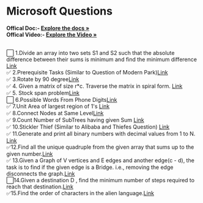 # Microsoft Questions 
<b>Offical Doc:- </b><a href="https://docs.google.com/document/d/1sSyOTeZBVJExf0oytLVGk6Z34h1usFm4QRkr1Wb5ouk/edit"><strong>Explore the docs »</strong></a><br/>
<b>Offical Video:- </b> <a href="https://www.youtube.com/watch?v=t8FeH5jNA-E&t=105s&ab_channel=ArshGoyal"><strong>Explore the Video »</strong></a><br/>
<br/>

⬜ 1.Divide an array into two sets S1 and S2 such that the absolute difference between their sums is minimum and find the minimum difference <a href="https://practice.geeksforgeeks.org/problems/minimum-sum-partition3317/1/">Link</a>  
✅ 2.Prerequisite Tasks (Similar to Question of Modern Park)<a href="https://practice.geeksforgeeks.org/problems/prerequisite-tasks/1/">Link</a>  
✅ 3.Rotate by 90 degree<a href="https://practice.geeksforgeeks.org/problems/rotate-by-90-degree0356/1/">Link</a>  
✅ 4. Given a matrix of size r*c. Traverse the matrix in spiral form. <a href="https://practice.geeksforgeeks.org/problems/spirally-traversing-a-matrix-1587115621/1/">Link</a>  
✅ 5. Stock span problem<a href="https://practice.geeksforgeeks.org/problems/stock-span-problem-1587115621/1">Link</a>  
⬜ 6.Possible Words From Phone Digits<a href="https://practice.geeksforgeeks.org/problems/possible-words-from-phone-digits-1587115620/1/">Link</a>  
✅ 7.Unit Area of largest region of 1's <a href="https://practice.geeksforgeeks.org/problems/length-of-largest-region-of-1s-1587115620/1/">Link</a>  
✅ 8.Connect Nodes at Same Level<a href="https://practice.geeksforgeeks.org/problems/connect-nodes-at-same-level/1/">Link</a>  
✅ 9.Count Number of SubTrees having given Sum <a href="https://practice.geeksforgeeks.org/problems/count-number-of-subtrees-having-given-sum/1/">Link</a>  
✅ 10.Stickler Thief (Similar to Alibaba and Thiefes Question) <a href="https://practice.geeksforgeeks.org/problems/stickler-theif-1587115621/1/">Link</a>  
✅ 11.Generate and print all binary numbers with decimal values from 1 to N.  <a href="https://practice.geeksforgeeks.org/problems/generate-binary-numbers-1587115620/1/">Link</a>  
✅12.Find all the unique quadruple from the given array that sums up to the given number.<a href="https://practice.geeksforgeeks.org/problems/find-all-four-sum-numbers1732/1">Link</a>  
✅ 13.Given a Graph of V vertices and E edges and another edge(c - d), the task is to find if the given edge is a Bridge. i.e., removing the edge disconnects the graph.<a href="https://practice.geeksforgeeks.org/problems/bridge-edge-in-graph/1">Link</a>  
⬜14.Given a destination D , find the minimum number of steps required to reach that destination.<a href="https://practice.geeksforgeeks.org/problems/minimum-number-of-steps-to-reach-a-given-number5234/1/">Link</a>  
✅15.Find the order of characters in the alien language.<a href="https://practice.geeksforgeeks.org/problems/alien-dictionary/1/">Link</a>  
